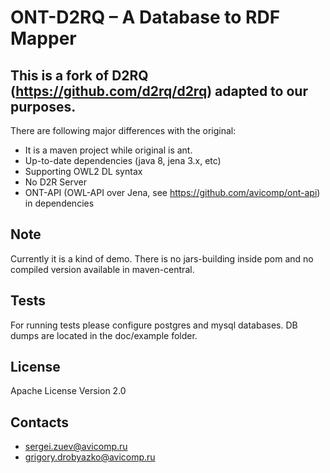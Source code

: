 # ONT-D2RQ – A Database to RDF Mapper
## This is a fork of D2RQ (https://github.com/d2rq/d2rq) adapted to our purposes.

There are following major differences with the original:

* It is a maven project while original is ant.
* Up-to-date dependencies (java 8, jena 3.x, etc)
* Supporting OWL2 DL syntax
* No D2R Server
* ONT-API (OWL-API over Jena, see https://github.com/avicomp/ont-api) in dependencies

## Note
Currently it is a kind of demo. There is no jars-building inside pom and no compiled version available in maven-central.

## Tests
For running tests please configure postgres and mysql databases. DB dumps are located in the doc/example folder.
 
## License 
Apache License Version 2.0

## Contacts
* sergei.zuev@avicomp.ru
* grigory.drobyazko@avicomp.ru